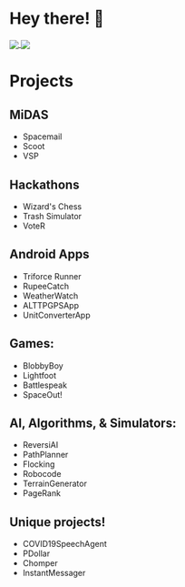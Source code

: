 # Hey there! 👋

<a href="https://github.com/jordansmithsgames/jordansmithsgames">
  <img align="center" src="https://github-readme-stats.vercel.app/api/top-langs/?username=jordansmithsgames&hide=shaderlab,hlsl&theme=dracula"/>
</a>
<a href="https://github.com/jordansmithsgames/jordansmithsgames">
  <img align="center" src="https://github-readme-stats.vercel.app/api?username=jordansmithsgames&show_icons=true&line_height=27&count_private=true&theme=dracula"/>
</a>

# Projects
## MiDAS
- Spacemail
- Scoot
- VSP

## Hackathons
- Wizard's Chess
- Trash Simulator
- VoteR

## Android Apps
- Triforce Runner
-  RupeeCatch
- WeatherWatch
- ALTTPGPSApp
- UnitConverterApp
  
## Games:
- BlobbyBoy
- Lightfoot
- Battlespeak
- SpaceOut!
  
## AI, Algorithms, & Simulators:
- ReversiAI
- PathPlanner
- Flocking
- Robocode
- TerrainGenerator
- PageRank
  
## Unique projects!
- COVID19SpeechAgent
- PDollar
- Chomper
- InstantMessager
<!--
**jordansmithsgames/jordansmithsgames** is a ✨ _special_ ✨ repository because its `README.md` (this file) appears on your GitHub profile.

Here are some ideas to get you started:

- 🔭 I’m currently working on ...
- 🌱 I’m currently learning ...
- 👯 I’m looking to collaborate on ...
- 🤔 I’m looking for help with ...
- 💬 Ask me about ...
- 📫 How to reach me: ...
- 😄 Pronouns: ...
- ⚡ Fun fact: ...
-->
